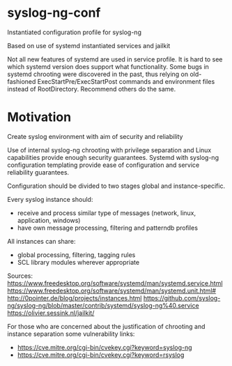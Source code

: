 # syslog-ng-conf
Instantiated configuration profile for syslog-ng

Based on use of systemd instantiated services and jailkit

Not all new features of systemd are used in service profile. It is hard to see which systemd version does support what functionality. Some bugs in systemd chrooting were discovered in the past, thus relying on old-fashioned ExecStartPre/ExecStartPost commands and environment files instead of RootDirectory. Recommend others do the same.

# Motivation
Create syslog environment with aim of security and reliability

Use of internal syslog-ng chrooting with privilege separation and Linux capabilities provide enough security guarantees.
Systemd with syslog-ng configuration templating provide ease of configuration and service reliability guarantees.

Configuration should be divided to two stages global and instance-specific.

Every syslog instance should:
 - receive and process similar type of messages (network, linux, application, windows)
 - have own message processing, filtering and patterndb profiles

All instances can share:
 - global processing, filtering, tagging rules
 - SCL library modules wherever appropriate

Sources:
https://www.freedesktop.org/software/systemd/man/systemd.service.html
https://www.freedesktop.org/software/systemd/man/systemd.unit.html#
http://0pointer.de/blog/projects/instances.html
https://github.com/syslog-ng/syslog-ng/blob/master/contrib/systemd/syslog-ng%40.service
https://olivier.sessink.nl/jailkit/

For those who are concerned about the justification of chrooting and instance separation some vulnerability links:
- https://cve.mitre.org/cgi-bin/cvekey.cgi?keyword=syslog-ng
- https://cve.mitre.org/cgi-bin/cvekey.cgi?keyword=rsyslog
